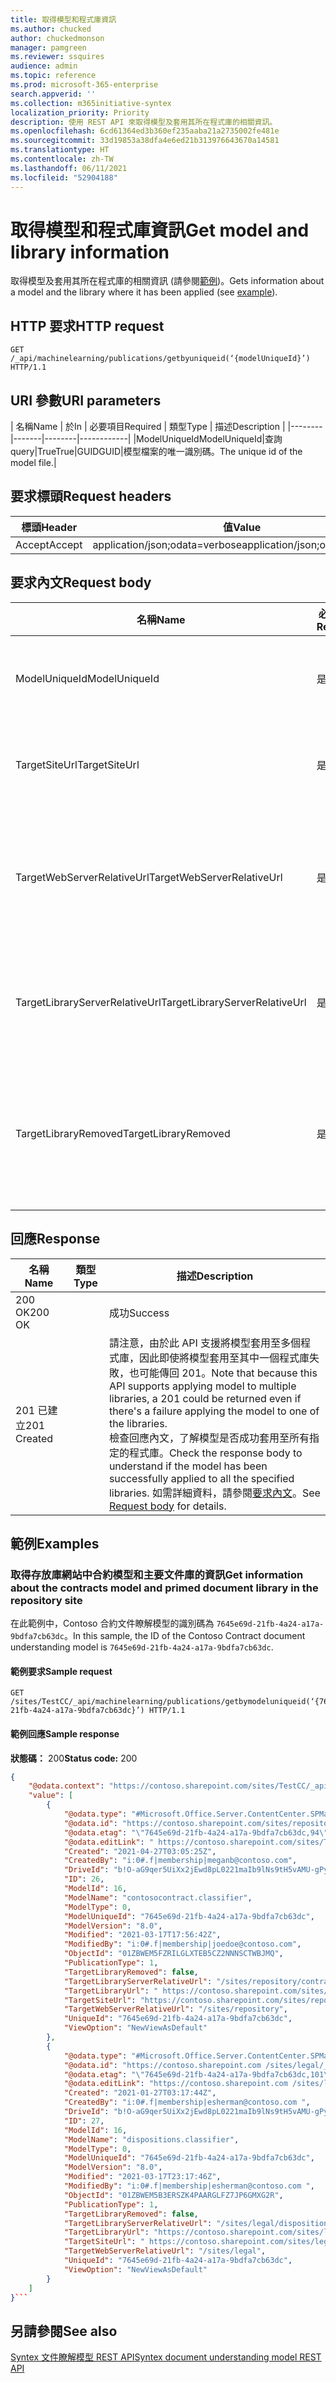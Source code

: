```yaml
---
title: 取得模型和程式庫資訊
ms.author: chucked
author: chuckedmonson
manager: pamgreen
ms.reviewer: ssquires
audience: admin
ms.topic: reference
ms.prod: microsoft-365-enterprise
search.appverid: ''
ms.collection: m365initiative-syntex
localization_priority: Priority
description: 使用 REST API 來取得模型及套用其所在程式庫的相關資訊。
ms.openlocfilehash: 6cd61364ed3b360ef235aaba21a2735002fe481e
ms.sourcegitcommit: 33d19853a38dfa4e6ed21b313976643670a14581
ms.translationtype: HT
ms.contentlocale: zh-TW
ms.lasthandoff: 06/11/2021
ms.locfileid: "52904188"
---
```

# <a name="get-model-and-library-information"></a><span data-ttu-id="cad88-103">取得模型和程式庫資訊</span><span class="sxs-lookup"><span data-stu-id="cad88-103">Get model and library information</span></span>

<span data-ttu-id="cad88-104">取得模型及套用其所在程式庫的相關資訊 (請參閱[範例](rest-getmodelandlibraryinfo.md#examples))。</span><span class="sxs-lookup"><span data-stu-id="cad88-104">Gets information about a model and the library where it has been applied (see [example](rest-getmodelandlibraryinfo.md#examples)).</span></span>

## <a name="http-request"></a><span data-ttu-id="cad88-105">HTTP 要求</span><span class="sxs-lookup"><span data-stu-id="cad88-105">HTTP request</span></span>

```HTTP
GET /_api/machinelearning/publications/getbyuniqueid(‘{modelUniqueId}’) HTTP/1.1
```

## <a name="uri-parameters"></a><span data-ttu-id="cad88-106">URI 參數</span><span class="sxs-lookup"><span data-stu-id="cad88-106">URI parameters</span></span>

| <span data-ttu-id="cad88-107">名稱</span><span class="sxs-lookup"><span data-stu-id="cad88-107">Name</span></span> | <span data-ttu-id="cad88-108">於</span><span class="sxs-lookup"><span data-stu-id="cad88-108">In</span></span> | <span data-ttu-id="cad88-109">必要項目</span><span class="sxs-lookup"><span data-stu-id="cad88-109">Required</span></span> | <span data-ttu-id="cad88-110">類型</span><span class="sxs-lookup"><span data-stu-id="cad88-110">Type</span></span> | <span data-ttu-id="cad88-111">描述</span><span class="sxs-lookup"><span data-stu-id="cad88-111">Description</span></span> |
|--------|-------|--------|------------|
|<span data-ttu-id="cad88-112">ModelUniqueId</span><span class="sxs-lookup"><span data-stu-id="cad88-112">ModelUniqueId</span></span>|<span data-ttu-id="cad88-113">查詢</span><span class="sxs-lookup"><span data-stu-id="cad88-113">query</span></span>|<span data-ttu-id="cad88-114">True</span><span class="sxs-lookup"><span data-stu-id="cad88-114">True</span></span>|<span data-ttu-id="cad88-115">GUID</span><span class="sxs-lookup"><span data-stu-id="cad88-115">GUID</span></span>|<span data-ttu-id="cad88-116">模型檔案的唯一識別碼。</span><span class="sxs-lookup"><span data-stu-id="cad88-116">The unique id of the model file.</span></span>|

## <a name="request-headers"></a><span data-ttu-id="cad88-117">要求標頭</span><span class="sxs-lookup"><span data-stu-id="cad88-117">Request headers</span></span>

| <span data-ttu-id="cad88-118">標頭</span><span class="sxs-lookup"><span data-stu-id="cad88-118">Header</span></span> | <span data-ttu-id="cad88-119">值</span><span class="sxs-lookup"><span data-stu-id="cad88-119">Value</span></span> |
|--------|-------|
|<span data-ttu-id="cad88-120">Accept</span><span class="sxs-lookup"><span data-stu-id="cad88-120">Accept</span></span>|<span data-ttu-id="cad88-121">application/json;odata=verbose</span><span class="sxs-lookup"><span data-stu-id="cad88-121">application/json;odata=verbose</span></span>|


## <a name="request-body"></a><span data-ttu-id="cad88-122">要求內文</span><span class="sxs-lookup"><span data-stu-id="cad88-122">Request body</span></span>

| <span data-ttu-id="cad88-123">名稱</span><span class="sxs-lookup"><span data-stu-id="cad88-123">Name</span></span> | <span data-ttu-id="cad88-124">必要項目</span><span class="sxs-lookup"><span data-stu-id="cad88-124">Required</span></span> | <span data-ttu-id="cad88-125">類型</span><span class="sxs-lookup"><span data-stu-id="cad88-125">Type</span></span> | <span data-ttu-id="cad88-126">描述</span><span class="sxs-lookup"><span data-stu-id="cad88-126">Description</span></span> |
|--------|-------|--------|------------|
|<span data-ttu-id="cad88-127">ModelUniqueId</span><span class="sxs-lookup"><span data-stu-id="cad88-127">ModelUniqueId</span></span>|<span data-ttu-id="cad88-128">是</span><span class="sxs-lookup"><span data-stu-id="cad88-128">yes</span></span>|<span data-ttu-id="cad88-129">string</span><span class="sxs-lookup"><span data-stu-id="cad88-129">string</span></span>|<span data-ttu-id="cad88-130">模型檔案的唯一識別碼。</span><span class="sxs-lookup"><span data-stu-id="cad88-130">The unique ID of the model file.</span></span>|
|<span data-ttu-id="cad88-131">TargetSiteUrl</span><span class="sxs-lookup"><span data-stu-id="cad88-131">TargetSiteUrl</span></span>|<span data-ttu-id="cad88-132">是</span><span class="sxs-lookup"><span data-stu-id="cad88-132">yes</span></span>|<span data-ttu-id="cad88-133">string</span><span class="sxs-lookup"><span data-stu-id="cad88-133">string</span></span>|<span data-ttu-id="cad88-134">目標程式庫網站的完整 URL。</span><span class="sxs-lookup"><span data-stu-id="cad88-134">The full URL of the target library site.</span></span>|
|<span data-ttu-id="cad88-135">TargetWebServerRelativeUrl</span><span class="sxs-lookup"><span data-stu-id="cad88-135">TargetWebServerRelativeUrl</span></span>|<span data-ttu-id="cad88-136">是</span><span class="sxs-lookup"><span data-stu-id="cad88-136">yes</span></span>|<span data-ttu-id="cad88-137">string</span><span class="sxs-lookup"><span data-stu-id="cad88-137">string</span></span>|<span data-ttu-id="cad88-138">目標程式庫網頁的伺服器相對 URL。</span><span class="sxs-lookup"><span data-stu-id="cad88-138">The server relative URL of the web for the target library.</span></span>|
|<span data-ttu-id="cad88-139">TargetLibraryServerRelativeUrl</span><span class="sxs-lookup"><span data-stu-id="cad88-139">TargetLibraryServerRelativeUrl</span></span>|<span data-ttu-id="cad88-140">是</span><span class="sxs-lookup"><span data-stu-id="cad88-140">yes</span></span>|<span data-ttu-id="cad88-141">string</span><span class="sxs-lookup"><span data-stu-id="cad88-141">string</span></span>|<span data-ttu-id="cad88-142">目標程式庫的伺服器相對 URL。</span><span class="sxs-lookup"><span data-stu-id="cad88-142">The server relative URL of the target library.</span></span>|
|<span data-ttu-id="cad88-143">TargetLibraryRemoved</span><span class="sxs-lookup"><span data-stu-id="cad88-143">TargetLibraryRemoved</span></span>|<span data-ttu-id="cad88-144">是</span><span class="sxs-lookup"><span data-stu-id="cad88-144">yes</span></span>|<span data-ttu-id="cad88-145">int</span><span class="sxs-lookup"><span data-stu-id="cad88-145">int</span></span>|<span data-ttu-id="cad88-146">指出是否已移除目標程式庫的旗標。</span><span class="sxs-lookup"><span data-stu-id="cad88-146">The flag that indicates if the target library has been removed or not.</span></span>|

## <a name="response"></a><span data-ttu-id="cad88-147">回應</span><span class="sxs-lookup"><span data-stu-id="cad88-147">Response</span></span>

| <span data-ttu-id="cad88-148">名稱</span><span class="sxs-lookup"><span data-stu-id="cad88-148">Name</span></span>   | <span data-ttu-id="cad88-149">類型</span><span class="sxs-lookup"><span data-stu-id="cad88-149">Type</span></span>  | <span data-ttu-id="cad88-150">描述</span><span class="sxs-lookup"><span data-stu-id="cad88-150">Description</span></span>|
|--------|-------|------------|
|<span data-ttu-id="cad88-151">200 OK</span><span class="sxs-lookup"><span data-stu-id="cad88-151">200 OK</span></span>| |<span data-ttu-id="cad88-152">成功</span><span class="sxs-lookup"><span data-stu-id="cad88-152">Success</span></span>|
|<span data-ttu-id="cad88-153">201 已建立</span><span class="sxs-lookup"><span data-stu-id="cad88-153">201 Created</span></span>| |<span data-ttu-id="cad88-154">請注意，由於此 API 支援將模型套用至多個程式庫，因此即使將模型套用至其中一個程式庫失敗，也可能傳回 201。</span><span class="sxs-lookup"><span data-stu-id="cad88-154">Note that because this API supports applying model to multiple libraries, a 201 could be returned even if there's a failure applying the model to one of the libraries.</span></span> <br><span data-ttu-id="cad88-155">檢查回應內文，了解模型是否成功套用至所有指定的程式庫。</span><span class="sxs-lookup"><span data-stu-id="cad88-155">Check the response body to understand if the model has been successfully applied to all the specified libraries.</span></span> <span data-ttu-id="cad88-156">如需詳細資料，請參閱[要求內文](rest-getmodelandlibraryinfo.md#request-body)。</span><span class="sxs-lookup"><span data-stu-id="cad88-156">See [Request body](rest-getmodelandlibraryinfo.md#request-body) for details.</span></span>|

## <a name="examples"></a><span data-ttu-id="cad88-157">範例</span><span class="sxs-lookup"><span data-stu-id="cad88-157">Examples</span></span>

### <a name="get-information-about-the-contracts-model-and-primed-document-library-in-the-repository-site"></a><span data-ttu-id="cad88-158">取得存放庫網站中合約模型和主要文件庫的資訊</span><span class="sxs-lookup"><span data-stu-id="cad88-158">Get information about the contracts model and primed document library in the repository site</span></span>

<span data-ttu-id="cad88-159">在此範例中，Contoso 合約文件瞭解模型的識別碼為 `7645e69d-21fb-4a24-a17a-9bdfa7cb63dc`。</span><span class="sxs-lookup"><span data-stu-id="cad88-159">In this sample, the ID of the Contoso Contract document understanding model is `7645e69d-21fb-4a24-a17a-9bdfa7cb63dc`.</span></span>

#### <a name="sample-request"></a><span data-ttu-id="cad88-160">範例要求</span><span class="sxs-lookup"><span data-stu-id="cad88-160">Sample request</span></span>

```HTTP
GET /sites/TestCC/_api/machinelearning/publications/getbymodeluniqueid(‘{7645e69d-21fb-4a24-a17a-9bdfa7cb63dc}’) HTTP/1.1
```
#### <a name="sample-response"></a><span data-ttu-id="cad88-161">範例回應</span><span class="sxs-lookup"><span data-stu-id="cad88-161">Sample response</span></span>

<span data-ttu-id="cad88-162">**狀態碼：** 200</span><span class="sxs-lookup"><span data-stu-id="cad88-162">**Status code:** 200</span></span>

```JSON
{
    "@odata.context": "https://contoso.sharepoint.com/sites/TestCC/_api/$metadata#publications",
    "value": [
        {
            "@odata.type": "#Microsoft.Office.Server.ContentCenter.SPMachineLearningPublication",
            "@odata.id": "https://contoso.sharepoint.com/sites/repository /_api/machinelearning/publications/getbyuniqueId('7645e69d-21fb-4a24-a17a-9bdfa7cb63dc')",
            "@odata.etag": "\"7645e69d-21fb-4a24-a17a-9bdfa7cb63dc,94\"",
            "@odata.editLink": " https://contoso.sharepoint.com/sites/TestCC /_api/machinelearning/publications/getbyuniqueId('7645e69d-21fb-4a24-a17a-9bdfa7cb63dc')",
            "Created": "2021-04-27T03:05:25Z",
            "CreatedBy": "i:0#.f|membership|meganb@contoso.com",
            "DriveId": "b!O-aG9qer5UiXx2jEwd8pL0221maIb9lNs9tH5vAMU-gPy9BrxT7GTrtXtdtv1Uzb",
            "ID": 26,
            "ModelId": 16,
            "ModelName": "contosocontract.classifier",
            "ModelType": 0,
            "ModelUniqueId": "7645e69d-21fb-4a24-a17a-9bdfa7cb63dc",
            "ModelVersion": "8.0",
            "Modified": "2021-03-17T17:56:42Z",
            "ModifiedBy": "i:0#.f|membership|joedoe@contoso.com",
            "ObjectId": "01ZBWEM5FZRILGLXTEB5CZ2NNNSCTWBJMQ",
            "PublicationType": 1,
            "TargetLibraryRemoved": false,
            "TargetLibraryServerRelativeUrl": "/sites/repository/contracts",
            "TargetLibraryUrl": " https://contoso.sharepoint.com/sites/repository/contracts",
            "TargetSiteUrl": "https://contoso.sharepoint.com/sites/repository",
            "TargetWebServerRelativeUrl": "/sites/repository",
            "UniqueId": "7645e69d-21fb-4a24-a17a-9bdfa7cb63dc",
            "ViewOption": "NewViewAsDefault"
        },
        {
            "@odata.type": "#Microsoft.Office.Server.ContentCenter.SPMachineLearningPublication",
            "@odata.id": "https://contoso.sharepoint.com /sites/legal/_api/machinelearning/publications/getbyuniqueId('7645e69d-21fb-4a24-a17a-9bdfa7cb63dc')",
            "@odata.etag": "\"7645e69d-21fb-4a24-a17a-9bdfa7cb63dc,101\"",
            "@odata.editLink": "https://contoso.sharepoint.com /sites/legal/_api/machinelearning/publications/getbyuniqueId('7645e69d-21fb-4a24-a17a-9bdfa7cb63dc')",
            "Created": "2021-01-27T03:17:44Z",
            "CreatedBy": "i:0#.f|membership|esherman@contoso.com ",
            "DriveId": "b!O-aG9qer5UiXx2jEwd8pL0221maIb9lNs9tH5vAMU-gPy9BrxT7GTrtXtdtv1Uzb",
            "ID": 27,
            "ModelId": 16,
            "ModelName": "dispositions.classifier",
            "ModelType": 0,
            "ModelUniqueId": "7645e69d-21fb-4a24-a17a-9bdfa7cb63dc",
            "ModelVersion": "8.0",
            "Modified": "2021-03-17T23:17:46Z",
            "ModifiedBy": "i:0#.f|membership|esherman@contoso.com ",
            "ObjectId": "01ZBWEM5B3ERSZK4PAARGLFZ7JP6GMXG2R",
            "PublicationType": 1,
            "TargetLibraryRemoved": false,
            "TargetLibraryServerRelativeUrl": "/sites/legal/dispositions",
            "TargetLibraryUrl": "https://contoso.sharepoint.com/sites/legal/dispositions",
            "TargetSiteUrl": " https://contoso.sharepoint.com/sites/legal",
            "TargetWebServerRelativeUrl": "/sites/legal",
            "UniqueId": "7645e69d-21fb-4a24-a17a-9bdfa7cb63dc",
            "ViewOption": "NewViewAsDefault"
        }
    ]
}```
```

## <a name="see-also"></a><span data-ttu-id="cad88-163">另請參閱</span><span class="sxs-lookup"><span data-stu-id="cad88-163">See also</span></span>

[<span data-ttu-id="cad88-164">Syntex 文件瞭解模型 REST API</span><span class="sxs-lookup"><span data-stu-id="cad88-164">Syntex document understanding model REST API</span></span>](syntex-model-rest-api.md)
